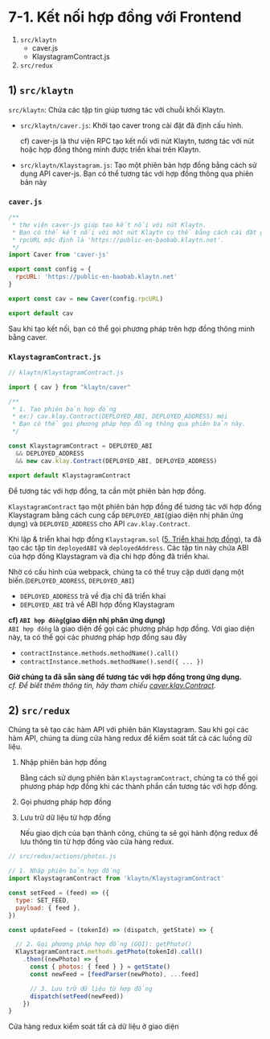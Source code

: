 # 7-1. Kết nối hợp đồng với Frontend <a id="7-1-connect-contract-to-frontend"></a>

1. `src/klaytn`
   * caver.js
   * KlaystagramContract.js
2. `src/redux`

## 1\) `src/klaytn` <a id="1-src-klaytn"></a>

`src/klaytn`: Chứa các tập tin giúp tương tác với chuỗi khối Klaytn.

* `src/klaytn/caver.js`: Khởi tạo caver trong cài đặt đã định cấu hình.

  cf\) caver-js là thư viện RPC tạo kết nối với nút Klaytn, tương tác với nút hoặc hợp đồng thông minh được triển khai trên Klaytn.

* `src/klaytn/Klaystagram.js`: Tạo một phiên bản hợp đồng bằng cách sử dụng API caver-js. Bạn có thể tương tác với hợp đồng thông qua phiên bản này

### `caver.js` <a id="caver-js"></a>

```javascript
/**
 * thư viện caver-js giúp tạo kết nối với nút Klaytn.
 * Bạn có thể kết nối với một nút Klaytn cụ thể bằng cách cài đặt giá trị 'rpcURL'.
 * rpcURL mặc định là 'https://public-en-baobab.klaytn.net'.
 */
import Caver from 'caver-js'

export const config = {
  rpcURL: 'https://public-en-baobab.klaytn.net'
}

export const cav = new Caver(config.rpcURL)

export default cav
```

Sau khi tạo kết nối, bạn có thể gọi phương pháp trên hợp đồng thông minh bằng caver.

### `KlaystagramContract.js` <a id="klaystagramcontract-js"></a>

```javascript
// klaytn/KlaystagramContract.js

import { cav } from "klaytn/caver"

/**
 * 1. Tạo phiên bản hợp đồng
 * ex:) cav.klay.Contract(DEPLOYED_ABI, DEPLOYED_ADDRESS) mới
 * Bạn có thể gọi phương pháp hợp đồng thông qua phiên bản này.
 */

const KlaystagramContract = DEPLOYED_ABI
  && DEPLOYED_ADDRESS
  && new cav.klay.Contract(DEPLOYED_ABI, DEPLOYED_ADDRESS)

export default KlaystagramContract
```

Để tương tác với hợp đồng, ta cần một phiên bản hợp đồng.

`KlaystagramContract` tạo một phiên bản hợp đồng để tương tác với hợp đồng Klaystagram bằng cách cung cấp `DEPLOYED_ABI`\(giao diện nhị phân ứng dụng\) và `DEPLOYED_ADDRESS` cho API `cav.klay.Contract`.

Khi lập & triển khai hợp đồng `Klaystagram.sol` \([5. Triển khai hợp đồng](../5.-deploy-contract.md)\), ta đã tạo các tập tin `deployedABI` và `deployedAddress`. Các tập tin này chứa ABI của hợp đồng Klaystagram và địa chỉ hợp đồng đã triển khai.

Nhờ có cấu hình của webpack, chúng ta có thể truy cập dưới dạng một biến.\(`DEPLOYED_ADDRESS`, `DEPLOYED_ABI`\)

* `DEPLOYED_ADDRESS` trả về địa chỉ đã triển khai
* `DEPLOYED_ABI` trả về ABI hợp đồng Klaystagram

**cf\) `ABI hợp đồng`\(giao diện nhị phân ứng dụng\)**  
`ABI hợp đồng` là giao diện để gọi các phương pháp hợp đồng. Với giao diện này, ta có thể gọi các phương pháp hợp đồng sau đây

* `contractInstance.methods.methodName().call()`
* `contractInstance.methods.methodName().send({ ... })`

**Giờ chúng ta đã sẵn sàng để tương tác với hợp đồng trong ứng dụng.**  
_cf. Để biết thêm thông tin, hãy tham chiếu_ [_caver.klay.Contract_](../../../sdk/caver-js/v1.4.1/api-references/caver.klay.Contract.md)_._

## 2\) `src/redux` <a id="2-src-redux"></a>

Chúng ta sẽ tạo các hàm API với phiên bản Klaystagram. Sau khi gọi các hàm API, chúng ta dùng cửa hàng redux để kiểm soát tất cả các luồng dữ liệu.

1. Nhập phiên bản hợp đồng

   Bằng cách sử dụng phiên bản `KlaystagramContract`, chúng ta có thể gọi phương pháp hợp đồng khi các thành phần cần tương tác với hợp đồng.

2. Gọi phương pháp hợp đồng
3. Lưu trữ dữ liệu từ hợp đồng

   Nếu giao dịch của bạn thành công, chúng ta sẽ gọi hành động redux để lưu thông tin từ hợp đồng vào cửa hàng redux.

```javascript
// src/redux/actions/photos.js

// 1. Nhập phiên bản hợp đồng
import KlaystagramContract from 'klaytn/KlaystagramContract'

const setFeed = (feed) => ({
  type: SET_FEED,
  payload: { feed },
})

const updateFeed = (tokenId) => (dispatch, getState) => {

  // 2. Gọi phương pháp hợp đồng (GỌI): getPhoto()
  KlaystagramContract.methods.getPhoto(tokenId).call()
    .then((newPhoto) => {
      const { photos: { feed } } = getState()
      const newFeed = [feedParser(newPhoto), ...feed]

      // 3. Lưu trữ dữ liệu từ hợp đồng
      dispatch(setFeed(newFeed))
    })
}
```

Cửa hàng redux kiểm soát tất cả dữ liệu ở giao diện

